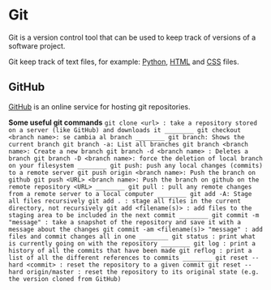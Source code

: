 # Git

Git is a version control tool that can be used to keep track of versions of a software project.

Git keep track of text files, for example: [Python](/wiki/Python), [HTML](/wiki/HTML) and [CSS](/wiki/CSS) files.

## GitHub

[GitHub](https://github.com/) is an online service for hosting git repositories.

**Some useful git commands**
	```
	git clone <url> : take a repository stored on a server (like GitHub) and downloads it
	________
	git checkout <branch name>: se cambia al branch
	________
	git branch: Shows the current branch
	git branch -a: List all branches
	git branch <branch name>: Create a new branch
	git branch -d <branch name> : Deletes a branch
	git branch -D <branch name>: force the deletion of local branch on your filesystem
	________
	git push: push any local changes (commits) to a remote server
	git push origin <branch name>: Push the branch on github
	git push <URL> <branch name>: Push the branch on github on the remote repository <URL>
	________
	git pull : pull any remote changes from a remote server to a local computer
	________
	git add -A: Stage all files recursively
	git add . : stage all files in the current directory, not recursively
	git add <filename(s)> : add files to the staging area to be included in the next commit
	________
	git commit -m "message" : take a snapshot of the repository and save it with a message about the changes
	git commit -am <filename(s)> "message" : add files and commit changes all in one
	________
	git status : print what is currently going on with the repository
	________
	git log : print a history of all the commits that have been made
	git reflog : print a list of all the different references to commits
	________
	git reset --hard <commit> : reset the repository to a given commit
	git reset --hard origin/master : reset the repository to its original state (e.g. the version cloned from GitHub)
	```
